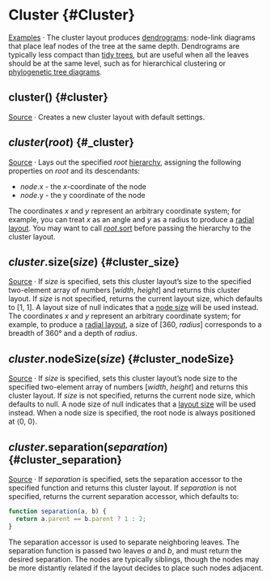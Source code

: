 <script setup>

import * as Plot from "@observablehq/plot";
import PlotRender from "../components/PlotRender.js";

const gods = [
  "Chaos/Gaia/Mountains",
  "Chaos/Gaia/Pontus",
  "Chaos/Gaia/Uranus",
  "Chaos/Eros",
  "Chaos/Erebus",
  "Chaos/Tartarus"
];

</script>

# Cluster {#Cluster}

<PlotRender :options='{
  axis: null,
  height: 130,
  margin: 20,
  marginRight: 120,
  marks: [
    Plot.cluster(gods, {textStroke: "black"})
  ]
}' />

[Examples](https://observablehq.com/@d3/cluster-dendrogram) · The cluster layout produces [dendrograms](http://en.wikipedia.org/wiki/Dendrogram): node-link diagrams that place leaf nodes of the tree at the same depth. Dendrograms are typically less compact than [tidy trees](./tree.md), but are useful when all the leaves should be at the same level, such as for hierarchical clustering or [phylogenetic tree diagrams](https://observablehq.com/@d3/tree-of-life).

## cluster() {#cluster}

[Source](https://github.com/d3/d3-hierarchy/blob/main/src/cluster.js) · Creates a new cluster layout with default settings.

## *cluster*(*root*) {#_cluster}

[Source](https://github.com/d3/d3-hierarchy/blob/main/src/cluster.js) · Lays out the specified *root* [hierarchy](./hierarchy.md), assigning the following properties on *root* and its descendants:

* *node*.x - the *x*-coordinate of the node
* *node*.y - the y coordinate of the node

The coordinates *x* and *y* represent an arbitrary coordinate system; for example, you can treat *x* as an angle and *y* as a radius to produce a [radial layout](https://observablehq.com/@d3/radial-dendrogram). You may want to call [*root*.sort](./hierarchy.md#node_sort) before passing the hierarchy to the cluster layout.

## *cluster*.size(*size*) {#cluster_size}

[Source](https://github.com/d3/d3-hierarchy/blob/main/src/cluster.js) · If *size* is specified, sets this cluster layout’s size to the specified two-element array of numbers [*width*, *height*] and returns this cluster layout. If *size* is not specified, returns the current layout size, which defaults to [1, 1]. A layout size of null indicates that a [node size](#cluster_nodeSize) will be used instead. The coordinates *x* and *y* represent an arbitrary coordinate system; for example, to produce a [radial layout](https://observablehq.com/@d3/radial-dendrogram), a size of [360, *radius*] corresponds to a breadth of 360° and a depth of *radius*.

## *cluster*.nodeSize(*size*) {#cluster_nodeSize}

[Source](https://github.com/d3/d3-hierarchy/blob/main/src/cluster.js) · If *size* is specified, sets this cluster layout’s node size to the specified two-element array of numbers [*width*, *height*] and returns this cluster layout. If *size* is not specified, returns the current node size, which defaults to null. A node size of null indicates that a [layout size](#cluster_size) will be used instead. When a node size is specified, the root node is always positioned at ⟨0, 0⟩.

## *cluster*.separation(*separation*) {#cluster_separation}

[Source](https://github.com/d3/d3-hierarchy/blob/main/src/cluster.js) · If *separation* is specified, sets the separation accessor to the specified function and returns this cluster layout. If *separation* is not specified, returns the current separation accessor, which defaults to:

```js
function separation(a, b) {
  return a.parent == b.parent ? 1 : 2;
}
```

The separation accessor is used to separate neighboring leaves. The separation function is passed two leaves *a* and *b*, and must return the desired separation. The nodes are typically siblings, though the nodes may be more distantly related if the layout decides to place such nodes adjacent.
